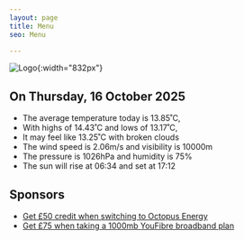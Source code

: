 ```yaml
---
layout: page
title: Menu
seo: Menu

---
```


![Logo](/images/logo.jpg){:width="832px"}

<!-- weather_marker starts -->
## On Thursday, 16 October 2025

- The average temperature today is 13.85˚C,
- With highs of 14.43˚C and lows of 13.17˚C,
- It may feel like 13.25˚C with broken clouds
- The wind speed is 2.06m/s and visibility is 10000m
- The pressure is 1026hPa and humidity is 75%
- The sun will rise at 06:34 and set at 17:12

<!-- weather_marker ends -->

## Sponsors

- [Get £50 credit when switching to Octopus Energy](https://bit.ly/3oD1nnS)
- [Get £75 when taking a 1000mb YouFibre broadband plan](https://aklam.io/91zWhU?)
